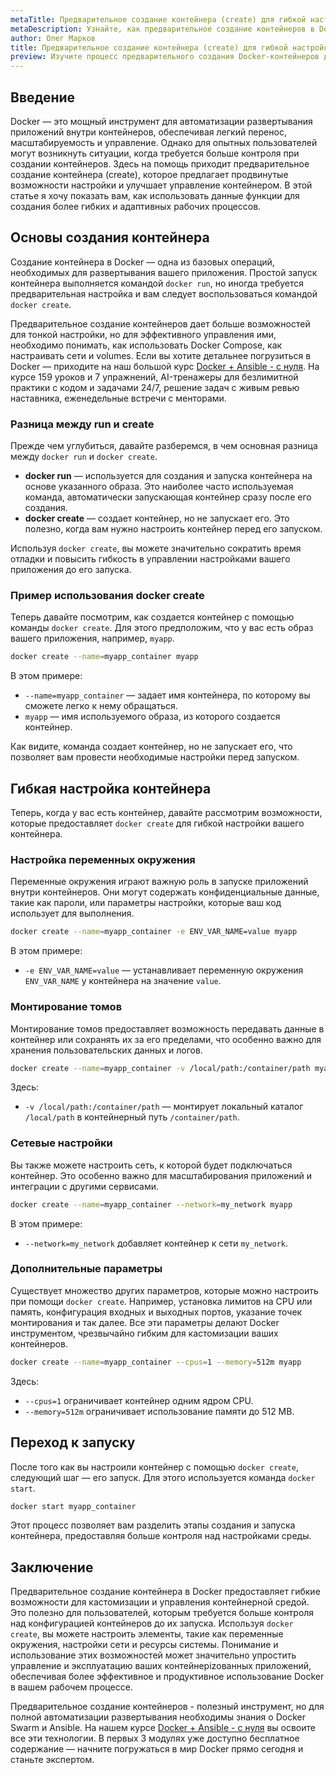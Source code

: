 ```yaml
---
metaTitle: Предварительное создание контейнера (create) для гибкой настройки в Docker
metaDescription: Узнайте, как предварительное создание контейнеров в Docker открывает новые возможности для гибкой настройки и управления контейнерами - улучшите свои навыки в работе с Docker
author: Олег Марков
title: Предварительное создание контейнера (create) для гибкой настройки в Docker
preview: Изучите процесс предварительного создания Docker-контейнеров для гибкой и эффективной настройки среды выполнения
---
```


## Введение

Docker — это мощный инструмент для автоматизации развертывания приложений внутри контейнеров, обеспечивая легкий перенос, масштабируемость и управление. Однако для опытных пользователей могут возникнуть ситуации, когда требуется больше контроля при создании контейнеров. Здесь на помощь приходит предварительное создание контейнера (create), которое предлагает продвинутые возможности настройки и улучшает управление контейнером. В этой статье я хочу показать вам, как использовать данные функции для создания более гибких и адаптивных рабочих процессов.

## Основы создания контейнера

Создание контейнера в Docker — одна из базовых операций, необходимых для развертывания вашего приложения. Простой запуск контейнера выполняется командой `docker run`, но иногда требуется предварительная настройка и вам следует воспользоваться командой `docker create`.

Предварительное создание контейнеров дает больше возможностей для тонкой настройки, но для эффективного управления ими, необходимо понимать, как использовать Docker Compose, как настраивать сети и volumes. Если вы хотите детальнее погрузиться в Docker — приходите на наш большой курс [Docker + Ansible - с нуля](https://purpleschool.ru/course/docker?utm_source=knowledgebase&utm_medium=text&utm_campaign=Predvaritelnoe_sozdanie_konteynera_(create)_dlya_gibkoy_nastroyki_v_Docker). На курсе 159 уроков и 7 упражнений, AI-тренажеры для безлимитной практики с кодом и задачами 24/7, решение задач с живым ревью наставника, еженедельные встречи с менторами.

### Разница между run и create

Прежде чем углубиться, давайте разберемся, в чем основная разница между `docker run` и `docker create`. 

- **docker run** — используется для создания и запуска контейнера на основе указанного образа. Это наиболее часто используемая команда, автоматически запускающая контейнер сразу после его создания.
- **docker create** — создает контейнер, но не запускает его. Это полезно, когда вам нужно настроить контейнер перед его запуском.

Используя `docker create`, вы можете значительно сократить время отладки и повысить гибкость в управлении настройками вашего приложения до его запуска.

### Пример использования docker create

Теперь давайте посмотрим, как создается контейнер с помощью команды `docker create`. Для этого предположим, что у вас есть образ вашего приложения, например, `myapp`.

```bash
docker create --name=myapp_container myapp
```

В этом примере:
- `--name=myapp_container` — задает имя контейнера, по которому вы сможете легко к нему обращаться.
- `myapp` — имя используемого образа, из которого создается контейнер.

Как видите, команда создает контейнер, но не запускает его, что позволяет вам провести необходимые настройки перед запуском.

## Гибкая настройка контейнера

Теперь, когда у вас есть контейнер, давайте рассмотрим возможности, которые предоставляет `docker create` для гибкой настройки вашего контейнера.

### Настройка переменных окружения

Переменные окружения играют важную роль в запуске приложений внутри контейнеров. Они могут содержать конфиденциальные данные, такие как пароли, или параметры настройки, которые ваш код использует для выполнения.

```bash
docker create --name=myapp_container -e ENV_VAR_NAME=value myapp
```

В этом примере:
- `-e ENV_VAR_NAME=value` — устанавливает переменную окружения `ENV_VAR_NAME` у контейнера на значение `value`.

### Монтирование томов

Монтирование томов предоставляет возможность передавать данные в контейнер или сохранять их за его пределами, что особенно важно для хранения пользовательских данных и логов.

```bash
docker create --name=myapp_container -v /local/path:/container/path myapp
```

Здесь:
- `-v /local/path:/container/path` — монтирует локальный каталог `/local/path` в контейнерный путь `/container/path`.

### Сетевые настройки

Вы также можете настроить сеть, к которой будет подключаться контейнер. Это особенно важно для масштабирования приложений и интеграции с другими сервисами.

```bash
docker create --name=myapp_container --network=my_network myapp
```

В этом примере:
- `--network=my_network` добавляет контейнер к сети `my_network`.

### Дополнительные параметры

Существует множество других параметров, которые можно настроить при помощи `docker create`. Например, установка лимитов на CPU или память, конфигурация входных и выходных портов, указание точек монтирования и так далее. Все эти параметры делают Docker инструментом, чрезвычайно гибким для кастомизации ваших контейнеров.

```bash
docker create --name=myapp_container --cpus=1 --memory=512m myapp
```

Здесь:
- `--cpus=1` ограничивает контейнер одним ядром CPU.
- `--memory=512m` ограничивает использование памяти до 512 MB.

## Переход к запуску

После того как вы настроили контейнер с помощью `docker create`, следующий шаг — его запуск. Для этого используется команда `docker start`.

```bash
docker start myapp_container
```

Этот процесс позволяет вам разделить этапы создания и запуска контейнера, предоставляя больше контроля над настройками среды.

## Заключение

Предварительное создание контейнера в Docker предоставляет гибкие возможности для кастомизации и управления контейнерной средой. Это полезно для пользователей, которым требуется больше контроля над конфигурацией контейнеров до их запуска. Используя `docker create`, вы можете настроить элементы, такие как переменные окружения, настройки сети и ресурсы системы. Понимание и использование этих возможностей может значительно упростить управление и эксплуатацию ваших контейнерizованных приложений, обеспечивая более эффективное и продуктивное использование Docker в вашем рабочем процессе.

Предварительное создание контейнеров - полезный инструмент, но для полной автоматизации развертывания необходимы знания о Docker Swarm и Ansible. На нашем курсе [Docker + Ansible - с нуля](https://purpleschool.ru/course/docker?utm_source=knowledgebase&utm_medium=text&utm_campaign=Predvaritelnoe_sozdanie_konteynera_(create)_dlya_gibkoy_nastroyki_v_Docker) вы освоите все эти технологии. В первых 3 модулях уже доступно бесплатное содержание — начните погружаться в мир Docker прямо сегодня и станьте экспертом.
